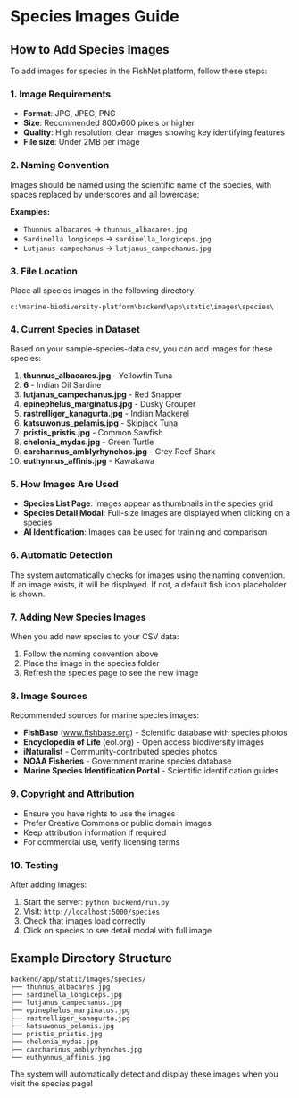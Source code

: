 # Species Images Guide

## How to Add Species Images

To add images for species in the FishNet platform, follow these steps:

### 1. Image Requirements
- **Format**: JPG, JPEG, PNG
- **Size**: Recommended 800x600 pixels or higher
- **Quality**: High resolution, clear images showing key identifying features
- **File size**: Under 2MB per image

### 2. Naming Convention
Images should be named using the scientific name of the species, with spaces replaced by underscores and all lowercase:

**Examples:**
- `Thunnus albacares` → `thunnus_albacares.jpg`
- `Sardinella longiceps` → `sardinella_longiceps.jpg`
- `Lutjanus campechanus` → `lutjanus_campechanus.jpg`

### 3. File Location
Place all species images in the following directory:
```
c:\marine-biodiversity-platform\backend\app\static\images\species\
```

### 4. Current Species in Dataset
Based on your sample-species-data.csv, you can add images for these species:

1. **thunnus_albacares.jpg** - Yellowfin Tuna
2. **6** - Indian Oil Sardine
3. **lutjanus_campechanus.jpg** - Red Snapper
4. **epinephelus_marginatus.jpg** - Dusky Grouper
5. **rastrelliger_kanagurta.jpg** - Indian Mackerel
6. **katsuwonus_pelamis.jpg** - Skipjack Tuna
7. **pristis_pristis.jpg** - Common Sawfish
8. **chelonia_mydas.jpg** - Green Turtle
9. **carcharinus_amblyrhynchos.jpg** - Grey Reef Shark
10. **euthynnus_affinis.jpg** - Kawakawa

### 5. How Images Are Used
- **Species List Page**: Images appear as thumbnails in the species grid
- **Species Detail Modal**: Full-size images are displayed when clicking on a species
- **AI Identification**: Images can be used for training and comparison

### 6. Automatic Detection
The system automatically checks for images using the naming convention. If an image exists, it will be displayed. If not, a default fish icon placeholder is shown.

### 7. Adding New Species Images
When you add new species to your CSV data:
1. Follow the naming convention above
2. Place the image in the species folder
3. Refresh the species page to see the new image

### 8. Image Sources
Recommended sources for marine species images:
- **FishBase** (www.fishbase.org) - Scientific database with species photos
- **Encyclopedia of Life** (eol.org) - Open access biodiversity images
- **iNaturalist** - Community-contributed species photos
- **NOAA Fisheries** - Government marine species database
- **Marine Species Identification Portal** - Scientific identification guides

### 9. Copyright and Attribution
- Ensure you have rights to use the images
- Prefer Creative Commons or public domain images
- Keep attribution information if required
- For commercial use, verify licensing terms

### 10. Testing
After adding images:
1. Start the server: `python backend/run.py`
2. Visit: `http://localhost:5000/species`
3. Check that images load correctly
4. Click on species to see detail modal with full image

## Example Directory Structure
```
backend/app/static/images/species/
├── thunnus_albacares.jpg
├── sardinella_longiceps.jpg
├── lutjanus_campechanus.jpg
├── epinephelus_marginatus.jpg
├── rastrelliger_kanagurta.jpg
├── katsuwonus_pelamis.jpg
├── pristis_pristis.jpg
├── chelonia_mydas.jpg
├── carcharinus_amblyrhynchos.jpg
└── euthynnus_affinis.jpg
```

The system will automatically detect and display these images when you visit the species page!